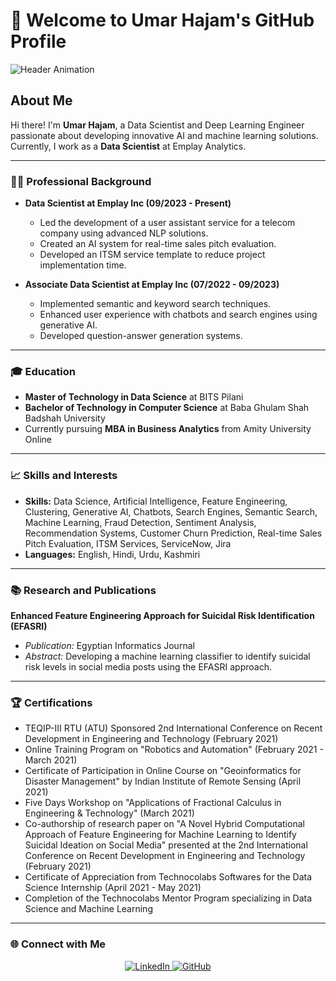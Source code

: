 # 👋 Welcome to Umar Hajam's GitHub Profile

![Header Animation](https://media.giphy.com/media/ASd0Ukj0y3qMM/giphy.gif)


## About Me

Hi there! I'm **Umar Hajam**, a Data Scientist and Deep Learning Engineer passionate about developing innovative AI and machine learning solutions. Currently, I work as a **Data Scientist** at Emplay Analytics.

---

### 🧑‍💻 Professional Background

- **Data Scientist at Emplay Inc (09/2023 - Present)**
  - Led the development of a user assistant service for a telecom company using advanced NLP solutions.
  - Created an AI system for real-time sales pitch evaluation.
  - Developed an ITSM service template to reduce project implementation time.

- **Associate Data Scientist at Emplay Inc (07/2022 - 09/2023)**
  - Implemented semantic and keyword search techniques.
  - Enhanced user experience with chatbots and search engines using generative AI.
  - Developed question-answer generation systems.

---

### 🎓 Education

- **Master of Technology in Data Science** at BITS Pilani
- **Bachelor of Technology in Computer Science** at Baba Ghulam Shah Badshah University
- Currently pursuing **MBA in Business Analytics** from Amity University Online

---

### 📈 Skills and Interests

- **Skills:** Data Science, Artificial Intelligence, Feature Engineering, Clustering, Generative AI, Chatbots, Search Engines, Semantic Search, Machine Learning, Fraud Detection, Sentiment Analysis, Recommendation Systems, Customer Churn Prediction, Real-time Sales Pitch Evaluation, ITSM Services, ServiceNow, Jira
- **Languages:** English, Hindi, Urdu, Kashmiri

---

### 📚 Research and Publications

**Enhanced Feature Engineering Approach for Suicidal Risk Identification (EFASRI)**
- *Publication:* Egyptian Informatics Journal
- *Abstract:* Developing a machine learning classifier to identify suicidal risk levels in social media posts using the EFASRI approach.

---

### 🏆 Certifications

- TEQIP-III RTU (ATU) Sponsored 2nd International Conference on Recent Development in Engineering and Technology (February 2021)
- Online Training Program on "Robotics and Automation" (February 2021 - March 2021)
- Certificate of Participation in Online Course on "Geoinformatics for Disaster Management" by Indian Institute of Remote Sensing (April 2021)
- Five Days Workshop on "Applications of Fractional Calculus in Engineering & Technology" (March 2021)
- Co-authorship of research paper on "A Novel Hybrid Computational Approach of Feature Engineering for Machine Learning to Identify Suicidal Ideation on Social Media" presented at the 2nd International Conference on Recent Development in Engineering and Technology (February 2021)
- Certificate of Appreciation from Technocolabs Softwares for the Data Science Internship (April 2021 - May 2021)
- Completion of the Technocolabs Mentor Program specializing in Data Science and Machine Learning

---

### 🌐 Connect with Me

<div align="center">
  <a href="https://www.linkedin.com/in/umar-hajam-929831180">
    <img src="https://img.shields.io/badge/-LinkedIn-blue?style=for-the-badge&logo=Linkedin&logoColor=white" alt="LinkedIn" />
  </a>
  <a href="https://github.com/1UmAr1">
    <img src="https://img.shields.io/badge/-GitHub-black?style=for-the-badge&logo=github&logoColor=white" alt="GitHub" />
  </a>
</div>
